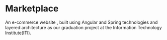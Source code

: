 # Marketplace
An e-commerce website , built using Angular and Spring technologies and layered architecture as our graduation project at the Information Technology Institute(ITI).
